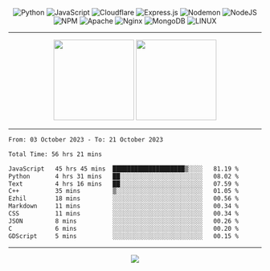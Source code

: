<div align="center">
  
![Python](https://img.shields.io/badge/python-3670A0?style=for-the-badge&logo=python&logoColor=ffdd54) ![JavaScript](https://img.shields.io/badge/javascript-%23323330.svg?style=for-the-badge&logo=javascript&logoColor=%23F7DF1E) ![Cloudflare](https://img.shields.io/badge/Cloudflare-F38020?style=for-the-badge&logo=Cloudflare&logoColor=white) ![Express.js](https://img.shields.io/badge/express.js-%23404d59.svg?style=for-the-badge&logo=express&logoColor=%2361DAFB) ![Nodemon](https://img.shields.io/badge/NODEMON-%23323330.svg?style=for-the-badge&logo=nodemon&logoColor=%BBDEAD) ![NodeJS](https://img.shields.io/badge/node.js-6DA55F?style=for-the-badge&logo=node.js&logoColor=white) ![NPM](https://img.shields.io/badge/NPM-%23CB3837.svg?style=for-the-badge&logo=npm&logoColor=white) ![Apache](https://img.shields.io/badge/apache-%23D42029.svg?style=for-the-badge&logo=apache&logoColor=white) ![Nginx](https://img.shields.io/badge/nginx-%23009639.svg?style=for-the-badge&logo=nginx&logoColor=white) ![MongoDB](https://img.shields.io/badge/MongoDB-%234ea94b.svg?style=for-the-badge&logo=mongodb&logoColor=white) ![LINUX](https://img.shields.io/badge/Linux-FCC624?style=for-the-badge&logo=linux&logoColor=black)

---


<img src="https://github-readme-streak-stats.herokuapp.com/?user=anotherrandomonline&theme=react" height="160"/>
  
<img src="https://github-readme-stats.vercel.app/api?username=anotherrandomonline&show_icons=true&include_all_commits=true&theme=react" height="160"/>
</div>

---

<!--START_SECTION:waka-->

```txt
From: 03 October 2023 - To: 21 October 2023

Total Time: 56 hrs 21 mins

JavaScript   45 hrs 45 mins  ████████████████████▒░░░░   81.19 %
Python       4 hrs 31 mins   ██░░░░░░░░░░░░░░░░░░░░░░░   08.02 %
Text         4 hrs 16 mins   ██░░░░░░░░░░░░░░░░░░░░░░░   07.59 %
C++          35 mins         ▒░░░░░░░░░░░░░░░░░░░░░░░░   01.05 %
Ezhil        18 mins         ░░░░░░░░░░░░░░░░░░░░░░░░░   00.56 %
Markdown     11 mins         ░░░░░░░░░░░░░░░░░░░░░░░░░   00.34 %
CSS          11 mins         ░░░░░░░░░░░░░░░░░░░░░░░░░   00.34 %
JSON         8 mins          ░░░░░░░░░░░░░░░░░░░░░░░░░   00.26 %
C            6 mins          ░░░░░░░░░░░░░░░░░░░░░░░░░   00.20 %
GDScript     5 mins          ░░░░░░░░░░░░░░░░░░░░░░░░░   00.15 %
```

<!--END_SECTION:waka-->

---

<div align="center">
  
![](https://github-profile-trophy.vercel.app/?username=anotherrandomonline&theme=darkhub&no-frame=true&no-bg=true&margin-w=4)

</div>
